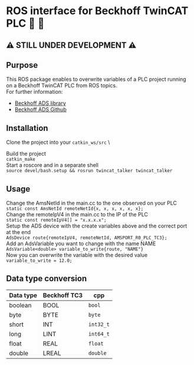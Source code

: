 # ROS interface for Beckhoff TwinCAT PLC :robot: :rotating_light:

## :warning: STILL UNDER DEVELOPMENT :warning:

## Purpose

This ROS package enables to overwrite variables of a PLC project running on a Beckhoff TwinCAT PLC from ROS topics. \
For further information:

- [Beckhoff ADS library](https://infosys.beckhoff.com/content/1033/tc3_ads_intro/index.html)
- [Beckhoff ADS Github](https://github.com/Beckhoff/ADS)

## Installation

Clone the project into your `catkin_ws/src` \

Build the project \
`catkin_make` \
Start a roscore and in a separate shell \
`source devel/bash.setup && rosrun twincat_talker twincat_talker`

## Usage

Change the AmsNetId in the main.cc to the one observed on your PLC \
`static const AmsNetId remoteNetId{x, x, x, x, x, x};` \
Change the remoteIpV4 in the main.cc to the IP of the PLC \
`static const remoteIpV4[] = "x.x.x.x";` \
Setup the ADS device with the create variables above and the correct port at the end \
`AdsDevice route{remoteIpV4, remoteNetId, AMSPORT_R0_PLC_TC3};`
\
Add an AdsVariable you want to change with the name NAME \
`AdsVariable<double> variable_to_write{route, "NAME"}` \
Now you can overwrite the variable with the desired value \
`variable_to_write = 12.0;`

## Data type conversion

| Data type | Beckhoff TC3 | cpp       |
| --------- | ------------ | --------- |
| boolean   | BOOL         | `bool`    |
| byte      | BYTE         | `byte`    |
| short     | INT          | `int32_t` |
| long      | LINT         | `int64_t` |
| float     | REAL         | `float`   |
| double    | LREAL        | `double`  |
